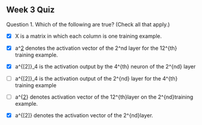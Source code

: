 ## Week 3 Quiz

Question 1. Which of the following are true? (Check all that apply.)

- [x] X is a matrix in which each column is one training example.
- [x] a^[2](12) denotes the activation vector of the 2^nd layer for the 12^{th} training example.
- [x] a^{[2]}_4 is the activation output by the 4^{th} neuron of the 2^{nd} layer
- [ ] a^{[2]}_4 is the activation output of the 2^{nd} layer for the 4^{th} training example
- [ ] a^{[2](12)} denotes activation vector of the 12^{th}layer on the 2^{nd}training example.
- [x] a^{[2]} denotes the activation vector of the 2^{nd}layer.

